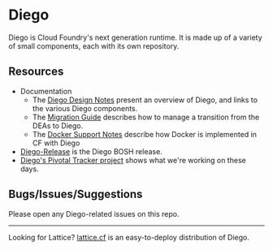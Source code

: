 # Diego

Diego is Cloud Foundry's next generation runtime.  It is made up of a variety of small components, each with its own repository.

## Resources

- Documentation 
  - The [Diego Design Notes](https://github.com/cloudfoundry-incubator/diego-design-notes) present an overview of Diego, and links to the various Diego components.
  - The [Migration Guide](https://github.com/cloudfoundry-incubator/diego-design-notes/blob/master/migrating-to-diego.md) describes how to manage a transition from the DEAs to Diego.
  - The [Docker Support Notes](https://github.com/cloudfoundry-incubator/diego-design-notes/blob/master/docker-support.md) describe how Docker is implemented in CF with Diego
- [Diego-Release](https://github.com/cloudfoundry-incubator/diego-release) is the Diego BOSH release.
- [Diego's Pivotal Tracker project](https://www.pivotaltracker.com/n/projects/1003146) shows what we're working on these days.

## Bugs/Issues/Suggestions

Please open any Diego-related issues on this repo.

---

Looking for Lattice?  [lattice.cf](http://lattice.cf) is an easy-to-deploy distribution of Diego.
